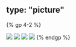 type: "picture"    
---

{% gp 4-2 %}

![](http://ww3.sinaimg.cn/large/637f3c58gw1ex7h85txfoj22s01kab29.jpg)
![](http://ww2.sinaimg.cn/large/637f3c58gw1ex7h89fy8vj22gw1e0qv5.jpg)
![](http://ww1.sinaimg.cn/large/637f3c58gw1ex7h8mjhd2j21hc0u0e81.jpg)
![](http://ww2.sinaimg.cn/large/637f3c58gw1ex7h8hxw10j23341qgqv8.jpg)
{% endgp %}